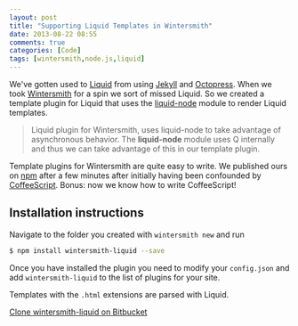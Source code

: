 ```yaml
---
layout: post
title: "Supporting Liquid Templates in Wintersmith"
date: 2013-08-22 08:55
comments: true
categories: [Code]
tags: [wintersmith,node.js,liquid]
---
```

We've gotten used to [Liquid](https://github.com/Shopify/liquid/) from using [Jekyll](http://xorcode.net/13Tvyaq) and [Octopress](http://xorcode.net/13TvzLx). When we took [Wintersmith](http://xorcode.net/13TvDuX) for a spin we sort of missed Liquid. So we created a template plugin for Liquid that uses the [liquid-node](http://xorcode.net/13TtSOc) module to render Liquid templates.

<!--more-->

> Liquid plugin for Wintersmith, uses liquid-node to take advantage of asynchronous behavior. The **liquid-node** module uses Q internally and thus we can take advantage of this in our template plugin.

Template plugins for Wintersmith are quite easy to write. We published ours on [npm](http://xorcode.net/13Tu00a) after a few minutes after initially having been confounded by [CoffeeScript](http://xorcode.net/13TuZxs). Bonus: now we know how to write CoffeeScript!

## Installation instructions

Navigate to the folder you created with `wintersmith new` and run

```sh
$ npm install wintersmith-liquid --save
```

Once you have installed the plugin you need to modify your `config.json` and add `wintersmith-liquid` to the list of plugins for your site.

Templates with the `.html` extensions are parsed with Liquid.

<a href="http://xorcode.net/13TudAo" class="btn btn-info"><i class="icon-bitbucket"></i> Clone wintersmith-liquid on Bitbucket</a>
